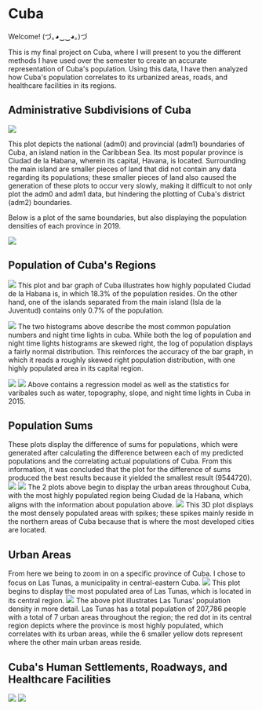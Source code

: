 # Cuba

Welcome! (づ｡◕‿‿◕｡)づ 

This is my final project on Cuba, where I will present to you the different methods I have used over the semester to create an accurate representation of Cuba's population. Using this data, I have then analyzed how Cuba's population correlates to its urbanized areas, roads, and healthcare facilities in its regions.

## Administrative Subdivisions of Cuba

![](adms.png)

This plot depicts the national (adm0) and provincial (adm1) boundaries of Cuba, an island nation in the Caribbean Sea. Its most popular province is Ciudad de la Habana, wherein its capital, Havana, is located. Surrounding the main island are smaller pieces of land that did not contain any data regarding its populations; these smaller pieces of land also caused the generation of these plots to occur very slowly, making it difficult to not only plot the adm0 and adm1 data, but hindering the plotting of Cuba's district (adm2) boundaries.

Below is a plot of the same boundaries, but also displaying the population densities of each province in 2019.

![](cuba.png)

## Population of Cuba's Regions

![](cubaproject.png)
This plot and bar graph of Cuba illustrates how highly populated Ciudad de la Habana is, in which 18.3% of the population resides. On the other hand, one of the islands separated from the main island (Isla de la Juventud) contains only 0.7% of the population.

![](histograms.png)
The two histograms above describe the most common population numbers and night time lights in cuba. While both the log of population and night time lights histograms are skewed right, the log of population displays a fairly normal distribution. This reinforces the accuracy of the bar graph, in which it reads a roughly skewed right population distribution, with one highly populated area in its capital region.

![](cuba_reg_model.png)
![](statistics.png)
Above contains a regression model as well as the statistics for varibales such as water, topography, slope, and night time lights in Cuba in 2015. 

## Population Sums

These plots display the difference of sums for populations, which were generated after calculating the difference between each of my predicted populations and the correlating actual populations of Cuba. From this information, it was concluded that the plot for the difference of sums produced the best results because it yielded the smallest result (9544720).
![](cub_pop_sums.png)
![](cub_diff_sums.png)
The 2 plots above begin to display the urban areas throughout Cuba, with the most highly populated region being Ciudad de la Habana, which aligns with the information about population above.
![](cuba_sums_3D.png)
This 3D plot displays the most densely populated areas with spikes; these spikes mainly reside in the northern areas of Cuba because that is where the most developed cities are located.

## Urban Areas
From here we being to zoom in on a specific province of Cuba. I chose to focus on Las Tunas, a municipality in central-eastern Cuba.
![](cub_pop15.png)
This plot begins to display the most populated area of Las Tunas, which is located in its central region.
![](urbanareas.png)
The above plot illustrates Las Tunas' population density in more detail. Las Tunas has a total population of 207,786 people with a total of 7 urban areas throughout the region; the red dot in its central region depicts where the province is most highly populated, which correlates with its urban areas, while the 6 smaller yellow dots represent where the other main urban areas reside. 

## Cuba's Human Settlements, Roadways, and Healthcare Facilities

![](healthcare_cuba.png)
![](final3Dplot.png)
